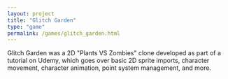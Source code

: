 ```yaml
---
layout: project
title: "Glitch Garden"
type: "game"
permalink: /games/glitch_garden.html
---
```

Glitch Garden was a 2D \"Plants VS Zombies\" clone developed as part of a tutorial on Udemy, which goes over basic 2D sprite imports, character movement, character animation, point system management, and more.